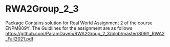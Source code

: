 # RWA2Group_2_3
Package Contains solution for Real World Assignment 2 of the course ENPM809Y.
The Guidlines for the assignment are as follows
https://github.com/ParamDave5/RWA2Group_2_3/blob/master/809Y_RWA2_Fall2021.pdf

